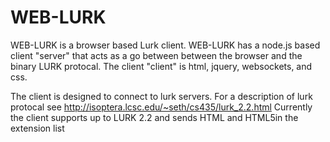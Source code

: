 # WEB-LURK
WEB-LURK is a browser based Lurk client.
WEB-LURK has a node.js based client "server" that acts as a go between between the browser and the binary LURK protocal.
The client "client" is html, jquery, websockets, and css.

The client is designed to connect to lurk servers.  For a description of lurk protocal see http://isoptera.lcsc.edu/~seth/cs435/lurk_2.2.html
Currently the client supports up to LURK 2.2 and sends HTML and HTML5in the extension list
 
